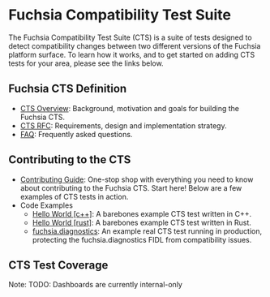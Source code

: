 # Fuchsia Compatibility Test Suite

The Fuchsia Compatibility Test Suite (CTS) is a suite of tests designed
to detect compatibility changes between two different versions of the
Fuchsia platform surface.  To learn how it works, and to get started on adding
CTS tests for your area, please see the links below.

## Fuchsia CTS Definition
* [CTS Overview][overview]: Background, motivation and goals for building the
Fuchsia CTS.
* [CTS RFC][rfc15]: Requirements, design and implementation strategy.
* [FAQ][faq]: Frequently asked questions.

## Contributing to the CTS
* [Contributing Guide][contributing]: One-stop shop with everything you need
to know about contributing to the Fuchsia CTS.  Start here!  Below are a few
examples of CTS tests in action.
* Code Examples
  * [Hello World \[c++\]][hello c++]: A barebones example CTS test written in
C++.
  * [Hello World \[rust\]][hello rust]: A barebones example CTS test written
in Rust.
  * [fuchsia.diagnostics][diag]: An example real CTS test running in
production, protecting the fuchsia.diagnostics FIDL from compatibility issues.

## CTS Test Coverage

Note: TODO: Dashboards are currently internal-only

[overview]: development/testing/cts/compatibility_testing.md
[rfc15]: contribute/governance/rfcs/0015_cts.md
[faq]: development/testing/cts/faq.md
[contributing]: development/testing/cts/contributing_tests.md
[hello c++]: https://fuchsia.googlesource.com/fuchsia/+/refs/heads/main/sdk/cts/examples/hello_world/
[hello rust]: https://fuchsia.googlesource.com/fuchsia/+/refs/heads/main/sdk/cts/examples/rust/
[diag]: https://fuchsia.googlesource.com/fuchsia/+/refs/heads/main/sdk/cts/tests/fidl/fuchsia.diagnostics/
[cts team]: https://bugs.fuchsia.dev/p/fuchsia/issues/entry?template=Fuchsia+Compatibility+Test+Suite+%28CTS%29
